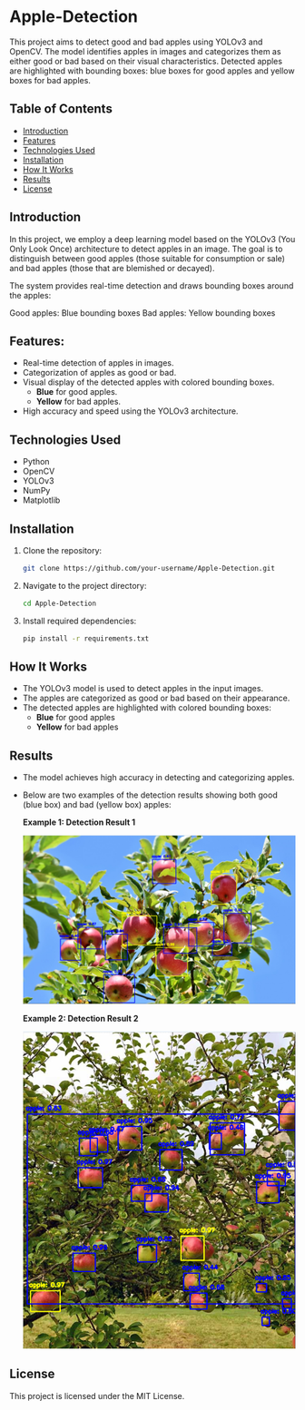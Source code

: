# Apple-Detection 

This project aims to detect good and bad apples using YOLOv3 and OpenCV. The model identifies apples in images and categorizes them as either good or bad based on their visual characteristics. Detected apples are highlighted with bounding boxes: blue boxes for good apples and yellow boxes for bad apples.
## Table of Contents
- [Introduction](#introduction)
- [Features](#features)
- [Technologies Used](#technologies-used)
- [Installation](#installation)
- [How It Works](#how-it-works)
- [Results](#results)
- [License](#license)

## Introduction

In this project, we employ a deep learning model based on the YOLOv3 (You Only Look Once) architecture to detect apples in an image. The goal is to distinguish between good apples (those suitable for consumption or sale) and bad apples (those that are blemished or decayed).

The system provides real-time detection and draws bounding boxes around the apples:

Good apples: Blue bounding boxes
Bad apples: Yellow bounding boxes

## Features:

- Real-time detection of apples in images.
- Categorization of apples as good or bad.
- Visual display of the detected apples with colored bounding boxes.
  - **Blue** for good apples.
  - **Yellow** for bad apples.
- High accuracy and speed using the YOLOv3 architecture.

## Technologies Used
- Python
- OpenCV
- YOLOv3
- NumPy
- Matplotlib

## Installation
1. Clone the repository:
    ```bash
    git clone https://github.com/your-username/Apple-Detection.git
    ```
2. Navigate to the project directory:
    ```bash
    cd Apple-Detection
    ```
3. Install required dependencies:
    ```bash
    pip install -r requirements.txt
    ```

## How It Works
- The YOLOv3 model is used to detect apples in the input images.
- The apples are categorized as good or bad based on their appearance.
- The detected apples are highlighted with colored bounding boxes:
  - **Blue** for good apples
  - **Yellow** for bad apples
 

## Results
- The model achieves high accuracy in detecting and categorizing apples.
- Below are two examples of the detection results showing both good (blue box) and bad (yellow box) apples:

    **Example 1: Detection Result 1**
    
    ![Apple Detection Example 1](https://github.com/Vikas8773/prototype_1_SIH2024/blob/main/Output%20Images/image%201.png)

    **Example 2: Detection Result 2**
    
    ![Apple Detection Example 2](https://github.com/Vikas8773/prototype_1_SIH2024/blob/main/Output%20Images/image%202.png)

## License
This project is licensed under the MIT License.
